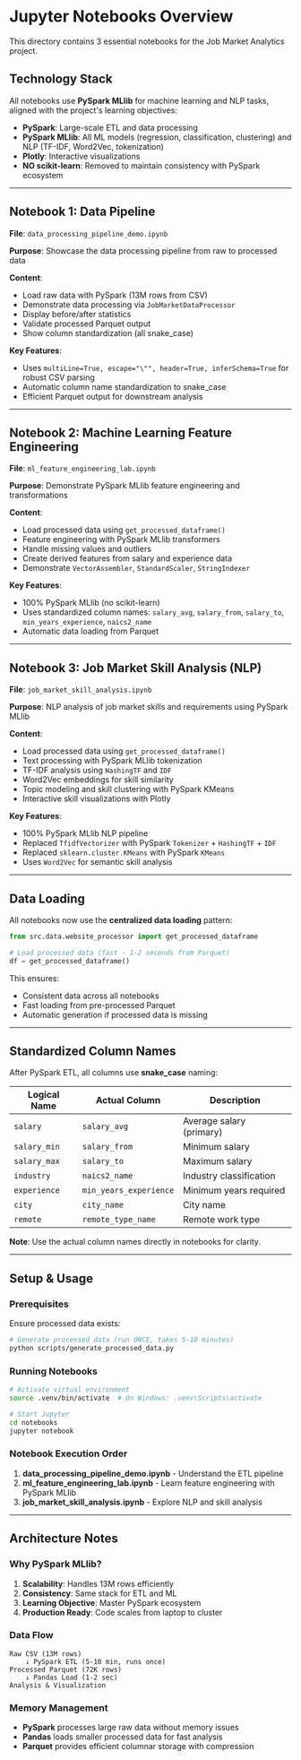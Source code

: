 # Jupyter Notebooks Overview

This directory contains 3 essential notebooks for the Job Market Analytics project.

## Technology Stack

All notebooks use **PySpark MLlib** for machine learning and NLP tasks, aligned with the project's learning objectives:

- **PySpark**: Large-scale ETL and data processing
- **PySpark MLlib**: All ML models (regression, classification, clustering) and NLP (TF-IDF, Word2Vec, tokenization)
- **Plotly**: Interactive visualizations
- **NO scikit-learn**: Removed to maintain consistency with PySpark ecosystem

---

## Notebook 1: Data Pipeline

**File**: `data_processing_pipeline_demo.ipynb`

**Purpose**: Showcase the data processing pipeline from raw to processed data

**Content**:

- Load raw data with PySpark (13M rows from CSV)
- Demonstrate data processing via `JobMarketDataProcessor`
- Display before/after statistics
- Validate processed Parquet output
- Show column standardization (all snake_case)

**Key Features**:

- Uses `multiLine=True, escape="\"", header=True, inferSchema=True` for robust CSV parsing
- Automatic column name standardization to snake_case
- Efficient Parquet output for downstream analysis

---

## Notebook 2: Machine Learning Feature Engineering

**File**: `ml_feature_engineering_lab.ipynb`

**Purpose**: Demonstrate PySpark MLlib feature engineering and transformations

**Content**:

- Load processed data using `get_processed_dataframe()`
- Feature engineering with PySpark MLlib transformers
- Handle missing values and outliers
- Create derived features from salary and experience data
- Demonstrate `VectorAssembler`, `StandardScaler`, `StringIndexer`

**Key Features**:
- 100% PySpark MLlib (no scikit-learn)
- Uses standardized column names: `salary_avg`, `salary_from`, `salary_to`, `min_years_experience`, `naics2_name`
- Automatic data loading from Parquet

---

## Notebook 3: Job Market Skill Analysis (NLP)

**File**: `job_market_skill_analysis.ipynb`

**Purpose**: NLP analysis of job market skills and requirements using PySpark MLlib

**Content**:

- Load processed data using `get_processed_dataframe()`
- Text processing with PySpark MLlib tokenization
- TF-IDF analysis using `HashingTF` and `IDF`
- Word2Vec embeddings for skill similarity
- Topic modeling and skill clustering with PySpark KMeans
- Interactive skill visualizations with Plotly

**Key Features**:

- 100% PySpark MLlib NLP pipeline
- Replaced `TfidfVectorizer` with PySpark `Tokenizer` + `HashingTF` + `IDF`
- Replaced `sklearn.cluster.KMeans` with PySpark `KMeans`
- Uses `Word2Vec` for semantic skill analysis

---

## Data Loading

All notebooks now use the **centralized data loading** pattern:

```python
from src.data.website_processor import get_processed_dataframe

# Load processed data (fast - 1-2 seconds from Parquet)
df = get_processed_dataframe()
```

This ensures:

- Consistent data across all notebooks
- Fast loading from pre-processed Parquet
- Automatic generation if processed data is missing

---

## Standardized Column Names

After PySpark ETL, all columns use **snake_case** naming:

| Logical Name | Actual Column | Description |
|--------------|--------------|-------------|
| `salary` | `salary_avg` | Average salary (primary) |
| `salary_min` | `salary_from` | Minimum salary |
| `salary_max` | `salary_to` | Maximum salary |
| `industry` | `naics2_name` | Industry classification |
| `experience` | `min_years_experience` | Minimum years required |
| `city` | `city_name` | City name |
| `remote` | `remote_type_name` | Remote work type |

**Note**: Use the actual column names directly in notebooks for clarity.

---

## Setup & Usage

### Prerequisites

Ensure processed data exists:

```bash
# Generate processed data (run ONCE, takes 5-10 minutes)
python scripts/generate_processed_data.py
```

### Running Notebooks

```bash
# Activate virtual environment
source .venv/bin/activate  # On Windows: .venv\Scripts\activate

# Start Jupyter
cd notebooks
jupyter notebook
```

### Notebook Execution Order

1. **data_processing_pipeline_demo.ipynb** - Understand the ETL pipeline
2. **ml_feature_engineering_lab.ipynb** - Learn feature engineering with PySpark MLlib
3. **job_market_skill_analysis.ipynb** - Explore NLP and skill analysis

---

## Architecture Notes

### Why PySpark MLlib?

1. **Scalability**: Handles 13M rows efficiently
2. **Consistency**: Same stack for ETL and ML
3. **Learning Objective**: Master PySpark ecosystem
4. **Production Ready**: Code scales from laptop to cluster

### Data Flow

```
Raw CSV (13M rows)
    ↓ PySpark ETL (5-10 min, runs once)
Processed Parquet (72K rows)
    ↓ Pandas Load (1-2 sec)
Analysis & Visualization
```

### Memory Management

- **PySpark** processes large raw data without memory issues
- **Pandas** loads smaller processed data for fast analysis
- **Parquet** provides efficient columnar storage with compression
